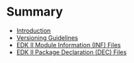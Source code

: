 # Summary

* [Introduction](README.md)
* [Versioning Guidelines](chapter1.md)
* [EDK II Module Information (INF) Files](edk2_inf_files.md)
* [EDK II Package Declaration (DEC) Files](edk2_dec_files.md)

